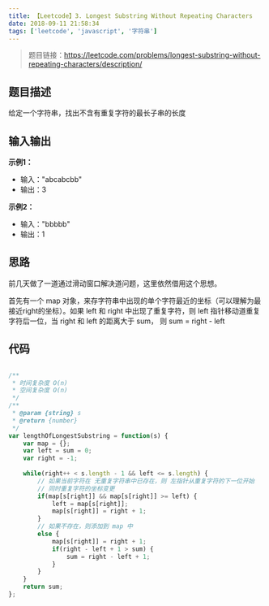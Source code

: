```yaml
---
title: 【Leetcode】3. Longest Substring Without Repeating Characters
date: 2018-09-11 21:58:34
tags: ['leetcode', 'javascript', '字符串']
---
```


> 题目链接：https://leetcode.com/problems/longest-substring-without-repeating-characters/description/

## 题目描述

给定一个字符串，找出不含有重复字符的最长子串的长度

## 输入输出

**示例1：**
- 输入："abcabcbb"
- 输出：3

**示例2：**
- 输入："bbbbb"
- 输出：1

## 思路

前几天做了一道通过滑动窗口解决道问题，这里依然借用这个思想。

首先有一个 map 对象，来存字符串中出现的单个字符最近的坐标（可以理解为最接近right的坐标）。如果 left 和 right 中出现了重复字符，则 left 指针移动道重复字符后一位，当 right 和 left 的距离大于 sum， 则 sum = right - left

## 代码

```javascript

/**
 * 时间复杂度 O(n)
 * 空间复杂度 O(n)
 */
/**
 * @param {string} s
 * @return {number}
 */
var lengthOfLongestSubstring = function(s) {
    var map = {};
    var left = sum = 0;
    var right = -1;
    
    while(right++ < s.length - 1 && left <= s.length) {
        // 如果当前字符在 无重复字符串中已存在，则 左指针从重复字符的下一位开始
        // 同时重复字符的坐标变更
        if(map[s[right]] && map[s[right]] >= left) {
            left = map[s[right]];
            map[s[right]] = right + 1;
        }
        // 如果不存在，则添加到 map 中
        else {
            map[s[right]] = right + 1;
            if(right - left + 1 > sum) {
                sum = right - left + 1;
            } 
        }
    }
    return sum;
};

```
